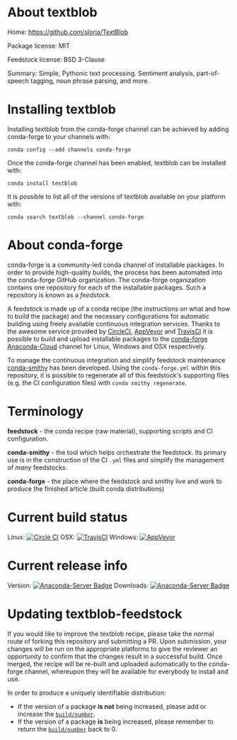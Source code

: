 About textblob
==============

Home: https://github.com/sloria/TextBlob

Package license: MIT

Feedstock license: BSD 3-Clause

Summary: Simple, Pythonic text processing. Sentiment analysis, part-of-speech tagging, noun phrase parsing, and more.



Installing textblob
===================

Installing textblob from the conda-forge channel can be achieved by adding conda-forge to your channels with:

```
conda config --add channels conda-forge
```

Once the conda-forge channel has been enabled, textblob can be installed with:

```
conda install textblob
```

It is possible to list all of the versions of textblob available on your platform with:

```
conda search textblob --channel conda-forge
```


About conda-forge
=================

conda-forge is a community-led conda channel of installable packages.
In order to provide high-quality builds, the process has been automated into the
conda-forge GitHub organization. The conda-forge organization contains one repository
for each of the installable packages. Such a repository is known as a *feedstock*.

A feedstock is made up of a conda recipe (the instructions on what and how to build
the package) and the necessary configurations for automatic building using freely
available continuous integration services. Thanks to the awesome service provided by
[CircleCI](https://circleci.com/), [AppVeyor](http://www.appveyor.com/)
and [TravisCI](https://travis-ci.org/) it is possible to build and upload installable
packages to the [conda-forge](https://anaconda.org/conda-forge)
[Anaconda-Cloud](http://docs.anaconda.org/) channel for Linux, Windows and OSX respectively.

To manage the continuous integration and simplify feedstock maintenance
[conda-smithy](http://github.com/conda-forge/conda-smithy) has been developed.
Using the ``conda-forge.yml`` within this repository, it is possible to regenerate all of
this feedstock's supporting files (e.g. the CI configuration files) with ``conda smithy regenerate``.


Terminology
===========

**feedstock** - the conda recipe (raw material), supporting scripts and CI configuration.

**conda-smithy** - the tool which helps orchestrate the feedstock.
                   Its primary use is in the construction of the CI ``.yml`` files
                   and simplify the management of *many* feedstocks.

**conda-forge** - the place where the feedstock and smithy live and work to
                  produce the finished article (built conda distributions)

Current build status
====================

Linux: [![Circle CI](https://circleci.com/gh/conda-forge/textblob-feedstock.svg?style=svg)](https://circleci.com/gh/conda-forge/textblob-feedstock)
OSX: [![TravisCI](https://travis-ci.org/conda-forge/textblob-feedstock.svg?branch=master)](https://travis-ci.org/conda-forge/textblob-feedstock)
Windows: [![AppVeyor](https://ci.appveyor.com/api/projects/status/github/conda-forge/textblob-feedstock?svg=True)](https://ci.appveyor.com/project/conda-forge/textblob-feedstock/branch/master)

Current release info
====================
Version: [![Anaconda-Server Badge](https://anaconda.org/conda-forge/textblob/badges/version.svg)](https://anaconda.org/conda-forge/textblob)
Downloads: [![Anaconda-Server Badge](https://anaconda.org/conda-forge/textblob/badges/downloads.svg)](https://anaconda.org/conda-forge/textblob)


Updating textblob-feedstock
===========================

If you would like to improve the textblob recipe, please take the normal
route of forking this repository and submitting a PR. Upon submission, your changes will
be run on the appropriate platforms to give the reviewer an opportunity to confirm that the
changes result in a successful build. Once merged, the recipe will be re-built and uploaded
automatically to the conda-forge channel, whereupon they will be available for everybody to
install and use.

In order to produce a uniquely identifiable distribution:
 * If the version of a package **is not** being increased, please add or increase
   the [``build/number``](http://conda.pydata.org/docs/building/meta-yaml.html#build-number-and-string).
 * If the version of a package **is** being increased, please remember to return
   the [``build/number``](http://conda.pydata.org/docs/building/meta-yaml.html#build-number-and-string)
   back to 0.
